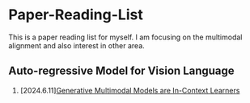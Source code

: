 # Paper-Reading-List
This is a paper reading list for myself. I am focusing on the multimodal alignment and also interest in other area.

## Auto-regressive Model for Vision Language
1. \[2024.6.11\][Generative Multimodal Models are In-Context Learners](https://arxiv.org/pdf/2312.13286)